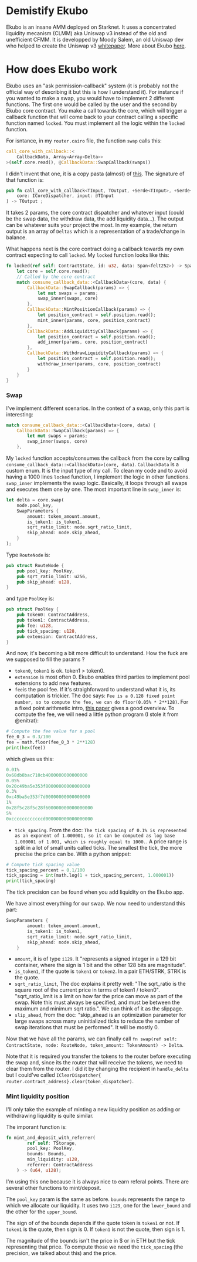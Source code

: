 # Demistify Ekubo

Ekubo is an insane AMM deployed on Starknet. It uses a concentrated liquidity mecanism (CLMM) aka Uniswap v3 instead of the old and unefficient CFMM.
It is developped by Moody Salem, an old Uniswap dev who helped to create the Uniswap v3 [whitepaper](https://uniswap.org/whitepaper-v3.pdf).
More about Ekubo [here](https://docs.ekubo.org/).

# How does Ekubo work

Ekubo uses an "ask permission-callback" system (it is probably not the official way of describing it but this is how I understand it).
For instance if you wanted to make a swap, you would have to implement 2 different functions. The first one would be called by the user and the second by Ekubo core contract. You make a call towards the core, which will trigger a callback function that will come back to your contract calling a specific function named `locked`.
You must implement all the logic within the `locked` function.

For isntance, in my `router.cairo` file, the function `swap` calls this:

```rs
call_core_with_callback::<
    CallbackData, Array<Array<Delta>>
>(self.core.read(), @CallbackData::SwapCallback(swaps))
```

I didn't invent that one, it is a copy pasta (almost) of [this](https://github.com/EkuboProtocol/abis/blob/main/src/router_lite.cairo).
The signature of that function is:

```rs
pub fn call_core_with_callback<TInput, TOutput, +Serde<TInput>, +Serde<TOutput>>(
    core: ICoreDispatcher, input: @TInput
) -> TOutput ;
```

It takes 2 params, the core contract dispatcher and whatever input (could be the swap data, the withdraw data, the add liquidity data...).
The output can be whatever suits your project the most. In my example, the return output is an array of `Deltas` which is a representation of a trade/change in balance.

What happens next is the core contract doing a callback towards my own contract expecting to call `locked`.
My `locked` function looks like this:

```rs
fn locked(ref self: ContractState, id: u32, data: Span<felt252>) -> Span<felt252> {
    let core = self.core.read();
    // Called by the core contract
    match consume_callback_data::<CallbackData>(core, data) {
        CallbackData::SwapCallback(params) => {
            let mut swaps = params;
            swap_inner(swaps, core)
        },
        CallbackData::MintPositionCallback(params) => {
            let position_contract = self.position.read();
            mint_inner(params, core, position_contract)
        },
        CallbackData::AddLiquiditiyCallback(params) => {
            let position_contract = self.position.read();
            add_inner(params, core, position_contract)
        },
        CallbackData::WithdrawLiquidityCallback(params) => {
            let position_contract = self.position.read();
            withdraw_inner(params, core, position_contract)
        }
    }
}
```

### Swap

I've implement different scenarios. In the context of a swap, only this part is interesting:

```rs
match consume_callback_data::<CallbackData>(core, data) {
    CallbackData::SwapCallback(params) => {
        let mut swaps = params;
        swap_inner(swaps, core)
    },
```

My `locked` function accepts/consumes the callback from the core by calling `consume_callback_data::<CallbackData>(core, data)`. `CallbackData` is a custom enum. It is the input type of my call.
To clean my code and to avoid having a 1000 lines `locked` function, I implement the logic in other functions. `swap_inner` implements the swap logic. Basically, it loops through all swaps and executes them one by one. The most important line in `swap_inner` is:

```rs
let delta = core.swap(
    node.pool_key,
    SwapParameters {
        amount: token_amount.amount,
        is_token1: is_token1,
        sqrt_ratio_limit: node.sqrt_ratio_limit,
        skip_ahead: node.skip_ahead,
    }
);
```

Type `RouteNode` is:

```rs
pub struct RouteNode {
    pub pool_key: PoolKey,
    pub sqrt_ratio_limit: u256,
    pub skip_ahead: u128,
}
```

and type `PoolKey` is:

```rs
pub struct PoolKey {
    pub token0: ContractAddress,
    pub token1: ContractAddress,
    pub fee: u128,
    pub tick_spacing: u128,
    pub extension: ContractAddress,
}
```

And now, it's becoming a bit more difficult to understand. How the fuck are we supposed to fill the params ?

- `token0`, `token1` is ok. token1 > token0.
- `extension` is most often 0. Ekubo enables third parties to implement pool extensions to add new features.
- `fee`is the pool fee. If it's straighforward to understand what it is, its computation is trickier. The doc says: `Fee is a 0.128 fixed point number, so to compute the fee, we can do floor(0.05% * 2**128)`. For a fixed point arithmetic intro, [this paper](https://inst.eecs.berkeley.edu/~cs61c/sp06/handout/fixedpt.html) gives a good overview.
  To compute the fee, we will need a little python program (I stole it from @enitrat):

```python
# Compute the fee value for a pool
fee_0_3 = 0.3/100
fee = math.floor(fee_0_3 * 2**128)
print(hex(fee))
```

which gives us this:

```python
0.01%
0x68db8bac710cb4000000000000000
0.05%
0x20c49ba5e353f80000000000000000
0.3%
0xc49ba5e353f7d00000000000000000
1%
0x28f5c28f5c28f600000000000000000
5%
0xccccccccccccd000000000000000000
```

- `tick_spacing`. From the doc: `The tick spacing of 0.1% is represented as an exponent of 1.000001, so it can be computed as log base 1.000001 of 1.001, which is roughly equal to 1000.`. A price range is split in a lot of small units called ticks. The smallest the tick, the more precise the price can be.
  With a python snippet:

```python
# Compute tick spacing value
tick_spacing_percent = 0.1/100
tick_spacing = int(math.log(1 + tick_spacing_percent, 1.000001))
print(tick_spacing)
```

The tick precision can be found when you add liquidity on the Ekubo app.

We have almost everything for our swap. We now need to understand this part:

```rs
SwapParameters {
        amount: token_amount.amount,
        is_token1: is_token1,
        sqrt_ratio_limit: node.sqrt_ratio_limit,
        skip_ahead: node.skip_ahead,
    }
```

- `amount`, it is of type `i129`. It "represents a signed integer in a 129 bit container, where the sign is 1 bit and the other 128 bits are magnitude".
- `is_token1`, if the quote is `token1` or `token2`. In a pair ETH/STRK, STRK is the quote.
- `sqrt_ratio_limit`, The doc explains it pretty well: "The sqrt_ratio is the square root of the current price in terms of token1 / token0". "sqrt_ratio_limit is a limit on how far the price can move as part of the swap. Note this must always be specified, and must be between the maximum and minimum sqrt ratio.". We can think of it as the slippage.
- `slip_ahead`, from the doc: "skip_ahead is an optimization parameter for large swaps across many uninitialized ticks to reduce the number of swap iterations that must be performed". It will be mostly 0.

Now that we have all the params, we can finally call `fn swap(ref self: ContractState, node: RouteNode, token_amount: TokenAmount) -> Delta`.

Note that it is required you transfer the tokens to the router before executing the swap and, since its the router that will receive the tokens, we need to clear them from the router. I did it by changing the recipient in `handle_delta` but I could've called `IClearDispatcher{ router.contract_address}.clear(token_dispatcher)`.

### Mint liquidity position

I'll only take the example of minting a new liquidity position as adding or withdrawing liquidity is quite similar.

The imporant function is:

```rs
fn mint_and_deposit_with_referrer(
        ref self: TStorage,
        pool_key: PoolKey,
        bounds: Bounds,
        min_liquidity: u128,
        referrer: ContractAddress
    ) -> (u64, u128);
```

I'm using this one because it is always nice to earn referal points. There are several other functions to mint/deposit.  

The `pool_key` param is the same as before. `bounds` represents the range to which we allocate our liquidity. It uses two `i129`, one for the `lower_bound` and the other for the `upper_bound`.  

The sign of of the bounds depends if the quote token is `token1` or not. If `token1` is the quote, then sign is 0. If `token1` is not the quote, then sign is 1.  

The magnitude of the bounds isn't the price in $ or in ETH but the tick representing that price. To compute those we need the `tick_spacing` (the precision, we talked about this) and the price.
